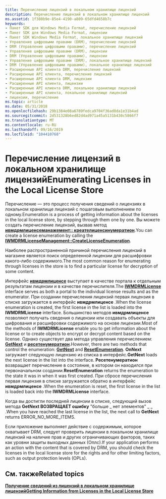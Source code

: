 ```yaml
---
title: Перечисление лицензий в локальном хранилище лицензий
description: Перечисление лицензий в локальном хранилище лицензий
ms.assetid: 1f380b9e-85e4-4190-a809-65dfd4658b7c
keywords:
- Пакет SDK для Windows Media Format, перечисление лицензий
- Пакет SDK для Windows Media Format, лицензии
- Пакет SDK Windows Media Format, локальное хранилище лицензий
- Управление цифровыми правами (DRM), перечисление лицензий
- DRM (Управление цифровыми правами), перечисление лицензий
- Управление цифровыми правами (DRM), лицензии
- DRM (Управление цифровыми правами), лицензии
- Управление цифровыми правами (DRM), локальное хранилище лицензий
- DRM (Управление цифровыми правами), локальное хранилище лицензий
- Расширенные API клиента DRM, перечисление лицензий
- Расширенные API клиента, перечисление лицензий
- Расширенные API клиента DRM, лицензии
- Расширенные API клиента, лицензии
- Расширенные API клиента DRM, локальное хранилище лицензий
- Расширенные API клиента, локальное хранилище лицензий
- лицензии, перечисление
ms.topic: article
ms.date: 05/31/2018
ms.openlocfilehash: 29b1384e08a6789fedca9704f36ad8da1e31b4ad
ms.sourcegitcommit: 2d531328b6ed82d4ad971a45a5131b430c5866f7
ms.translationtype: MT
ms.contentlocale: ru-RU
ms.lasthandoff: 09/16/2019
ms.locfileid: "104410768"
---
```

# <a name="enumerating-licenses-in-the-local-license-store"></a><span data-ttu-id="bb8db-119">Перечисление лицензий в локальном хранилище лицензий</span><span class="sxs-lookup"><span data-stu-id="bb8db-119">Enumerating Licenses in the Local License Store</span></span>

<span data-ttu-id="bb8db-120">Перечисление — это процесс получения сведений о лицензиях в локальном хранилище лицензий с пошаговым выполнением по одному.</span><span class="sxs-lookup"><span data-stu-id="bb8db-120">Enumeration is a process of getting information about the licenses in the local license store, by stepping through them one by one.</span></span> <span data-ttu-id="bb8db-121">Вы можете создать перечисление лицензий, вызвав метод [**ивмдрмлиценсеманажемент:: креателиценсинумератион**](iwmdrmlicensemanagement-createlicenseenumeration.md).</span><span class="sxs-lookup"><span data-stu-id="bb8db-121">You can create a license enumeration by calling the [**IWMDRMLicenseManagement::CreateLicenseEnumeration**](iwmdrmlicensemanagement-createlicenseenumeration.md).</span></span>

<span data-ttu-id="bb8db-122">Наиболее распространенной причиной перечисления лицензий в магазине является поиск определенной лицензии для расшифровки какого-либо содержимого.</span><span class="sxs-lookup"><span data-stu-id="bb8db-122">The most common reason for enumerating through licenses in the store is to find a particular license for decryption of some content.</span></span>

<span data-ttu-id="bb8db-123">Интерфейс [**ивмдрмлиценсе**](iwmdrmlicense.md) выступает в качестве портала к отдельным результатам лицензии и в качестве перечислителя.</span><span class="sxs-lookup"><span data-stu-id="bb8db-123">The [**IWMDRMLicense**](iwmdrmlicense.md) interface serves as both a portal to the individual license results and as the enumerator.</span></span> <span data-ttu-id="bb8db-124">При создании перечисления лицензий первая лицензия в списке загружается в интерфейс **ивмдрмлиценсе** .</span><span class="sxs-lookup"><span data-stu-id="bb8db-124">When the license enumeration is created, the first license in the list is loaded into the **IWMDRMLicense** interface.</span></span> <span data-ttu-id="bb8db-125">Большинство методов **ивмдрмлиценсе** позволяют получать сведения о лицензии или создавать объекты для шифрования и расшифровки содержимого на основе лицензии.</span><span class="sxs-lookup"><span data-stu-id="bb8db-125">Most of the methods of **IWMDRMLicense** enable you to get information about the license or to create objects to encrypt or decrypt content based on the license.</span></span> <span data-ttu-id="bb8db-126">Однако существует два метода управления перечислением: [**GetNext**](iwmdrmlicense-getnext.md) и [**ресетенумератион**](iwmdrmlicense-resetenumeration.md).</span><span class="sxs-lookup"><span data-stu-id="bb8db-126">However, there are two methods that control the enumeration: [**GetNext**](iwmdrmlicense-getnext.md) and [**ResetEnumeration**](iwmdrmlicense-resetenumeration.md).</span></span> <span data-ttu-id="bb8db-127">**OnNext** загружает следующую лицензию из списка в интерфейс.</span><span class="sxs-lookup"><span data-stu-id="bb8db-127">**GetNext** loads the next license in the list into the interface.</span></span> <span data-ttu-id="bb8db-128">**Ресетенумератион** возвращает перечисление в состояние, в котором он находился при первоначальном создании.</span><span class="sxs-lookup"><span data-stu-id="bb8db-128">**ResetEnumeration** returns the enumeration to the state it was in when it was first created.</span></span> <span data-ttu-id="bb8db-129">При сбросе перечисления первая лицензия в списке загружается обратно в интерфейс **ивмдрмлиценсе** .</span><span class="sxs-lookup"><span data-stu-id="bb8db-129">When the enumeration is reset, the first license in the list is loaded back into the **IWMDRMLicense** interface.</span></span>

<span data-ttu-id="bb8db-130">Когда вы достигли последней лицензии в списке, следующий вызов метода **GetNext ВОЗВРАЩАЕТ ошибку** "больше \_ нет элементов" \_ \_ .</span><span class="sxs-lookup"><span data-stu-id="bb8db-130">When you have reached the last license in the list, the next call to **GetNext** returns ERROR\_NO\_MORE\_ITEMS.</span></span>

<span data-ttu-id="bb8db-131">Если приложение выполняет действие с содержимым, которое охватывает DRM, следует проверить лицензии в локальном хранилище лицензий на наличие прав и других ограничивающих факторов, таких как уровни защиты выходных данных (Оплс).</span><span class="sxs-lookup"><span data-stu-id="bb8db-131">If your application performs an action with the content that is covered by DRM, you should check the licenses in the local license store for the rights and for other limiting factors, such as output protection levels (OPLs).</span></span>

## <a name="related-topics"></a><span data-ttu-id="bb8db-132">См. также</span><span class="sxs-lookup"><span data-stu-id="bb8db-132">Related topics</span></span>

<dl> <dt>

[<span data-ttu-id="bb8db-133">**Получение сведений из лицензий в локальном хранилище лицензий**</span><span class="sxs-lookup"><span data-stu-id="bb8db-133">**Getting Information from Licenses in the Local License Store**</span></span>](getting-information-from-licenses-in-the-local-license-store.md)
</dt> </dl>

 

 




